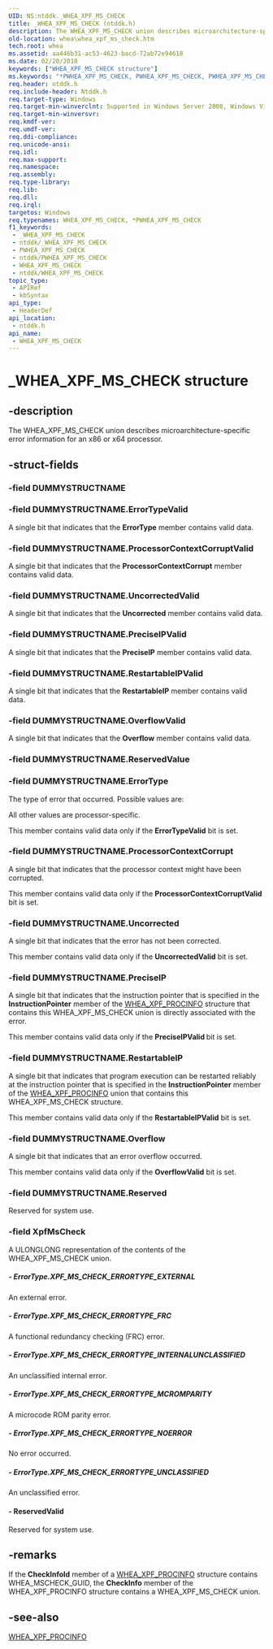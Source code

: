```yaml
---
UID: NS:ntddk._WHEA_XPF_MS_CHECK
title: _WHEA_XPF_MS_CHECK (ntddk.h)
description: The WHEA_XPF_MS_CHECK union describes microarchitecture-specific error information for an x86 or x64 processor.
old-location: whea\whea_xpf_ms_check.htm
tech.root: whea
ms.assetid: aa446b31-ac53-4623-bacd-72ab72e94618
ms.date: 02/20/2018
keywords: ["WHEA_XPF_MS_CHECK structure"]
ms.keywords: "*PWHEA_XPF_MS_CHECK, PWHEA_XPF_MS_CHECK, PWHEA_XPF_MS_CHECK union pointer [WHEA Drivers and Applications], WHEA_XPF_MS_CHECK, WHEA_XPF_MS_CHECK union [WHEA Drivers and Applications], _WHEA_XPF_MS_CHECK, ntddk/PWHEA_XPF_MS_CHECK, ntddk/WHEA_XPF_MS_CHECK, whea.whea_xpf_ms_check, whearef_ebbe0f28-499b-41ad-9e2b-c533c391c154.xml"
req.header: ntddk.h
req.include-header: Ntddk.h
req.target-type: Windows
req.target-min-winverclnt: Supported in Windows Server 2008, Windows Vista SP1, and later versions of Windows.
req.target-min-winversvr: 
req.kmdf-ver: 
req.umdf-ver: 
req.ddi-compliance: 
req.unicode-ansi: 
req.idl: 
req.max-support: 
req.namespace: 
req.assembly: 
req.type-library: 
req.lib: 
req.dll: 
req.irql: 
targetos: Windows
req.typenames: WHEA_XPF_MS_CHECK, *PWHEA_XPF_MS_CHECK
f1_keywords:
 - _WHEA_XPF_MS_CHECK
 - ntddk/_WHEA_XPF_MS_CHECK
 - PWHEA_XPF_MS_CHECK
 - ntddk/PWHEA_XPF_MS_CHECK
 - WHEA_XPF_MS_CHECK
 - ntddk/WHEA_XPF_MS_CHECK
topic_type:
 - APIRef
 - kbSyntax
api_type:
 - HeaderDef
api_location:
 - ntddk.h
api_name:
 - WHEA_XPF_MS_CHECK
---
```


# _WHEA_XPF_MS_CHECK structure


## -description

The WHEA_XPF_MS_CHECK union describes microarchitecture-specific error information for an x86 or x64 processor.

## -struct-fields

### -field DUMMYSTRUCTNAME

### -field DUMMYSTRUCTNAME.ErrorTypeValid

A single bit that indicates that the <b>ErrorType</b> member contains valid data.

### -field DUMMYSTRUCTNAME.ProcessorContextCorruptValid

A single bit that indicates that the <b>ProcessorContextCorrupt</b> member contains valid data.

### -field DUMMYSTRUCTNAME.UncorrectedValid

A single bit that indicates that the <b>Uncorrected</b> member contains valid data.

### -field DUMMYSTRUCTNAME.PreciseIPValid

A single bit that indicates that the <b>PreciseIP</b> member contains valid data.

### -field DUMMYSTRUCTNAME.RestartableIPValid

A single bit that indicates that the <b>RestartableIP</b> member contains valid data.

### -field DUMMYSTRUCTNAME.OverflowValid

A single bit that indicates that the <b>Overflow</b> member contains valid data.

### -field DUMMYSTRUCTNAME.ReservedValue

### -field DUMMYSTRUCTNAME.ErrorType

The type of error that occurred. Possible values are:



All other values are processor-specific.

This member contains valid data only if the <b>ErrorTypeValid</b> bit is set.

### -field DUMMYSTRUCTNAME.ProcessorContextCorrupt

A single bit that indicates that the processor context might have been corrupted.

This member contains valid data only if the <b>ProcessorContextCorruptValid</b> bit is set.

### -field DUMMYSTRUCTNAME.Uncorrected

A single bit that indicates that the error has not been corrected.

This member contains valid data only if the <b>UncorrectedValid</b> bit is set.

### -field DUMMYSTRUCTNAME.PreciseIP

A single bit that indicates that the instruction pointer that is specified in the <b>InstructionPointer</b> member of the <a href="https://docs.microsoft.com/windows-hardware/drivers/ddi/ntddk/ns-ntddk-_whea_xpf_procinfo">WHEA_XPF_PROCINFO</a> structure that contains this WHEA_XPF_MS_CHECK union is directly associated with the error.

This member contains valid data only if the <b>PreciseIPValid </b>bit is set.

### -field DUMMYSTRUCTNAME.RestartableIP

A single bit that indicates that program execution can be restarted reliably at the instruction pointer that is specified in the <b>InstructionPointer</b> member of the <a href="https://docs.microsoft.com/windows-hardware/drivers/ddi/ntddk/ns-ntddk-_whea_xpf_procinfo">WHEA_XPF_PROCINFO</a> union that contains this WHEA_XPF_MS_CHECK structure.

This member contains valid data only if the <b>RestartableIPValid</b> bit is set.

### -field DUMMYSTRUCTNAME.Overflow

A single bit that indicates that an error overflow occurred.

This member contains valid data only if the <b>OverflowValid</b> bit is set.

### -field DUMMYSTRUCTNAME.Reserved

Reserved for system use.

### -field XpfMsCheck

A ULONGLONG representation of the contents of the WHEA_XPF_MS_CHECK union.


##### - ErrorType.XPF_MS_CHECK_ERRORTYPE_EXTERNAL

An external error.


##### - ErrorType.XPF_MS_CHECK_ERRORTYPE_FRC

A functional redundancy checking (FRC) error.


##### - ErrorType.XPF_MS_CHECK_ERRORTYPE_INTERNALUNCLASSIFIED

An unclassified internal error.


##### - ErrorType.XPF_MS_CHECK_ERRORTYPE_MCROMPARITY

A microcode ROM parity error.


##### - ErrorType.XPF_MS_CHECK_ERRORTYPE_NOERROR

No error occurred.


##### - ErrorType.XPF_MS_CHECK_ERRORTYPE_UNCLASSIFIED

An unclassified error.


#### - ReservedValid

Reserved for system use.

## -remarks

If the <b>CheckInfoId</b> member of a <a href="https://docs.microsoft.com/windows-hardware/drivers/ddi/ntddk/ns-ntddk-_whea_xpf_procinfo">WHEA_XPF_PROCINFO</a> structure contains WHEA_MSCHECK_GUID, the <b>CheckInfo</b> member of the WHEA_XPF_PROCINFO structure contains a WHEA_XPF_MS_CHECK union.

## -see-also

<a href="https://docs.microsoft.com/windows-hardware/drivers/ddi/ntddk/ns-ntddk-_whea_xpf_procinfo">WHEA_XPF_PROCINFO</a>

